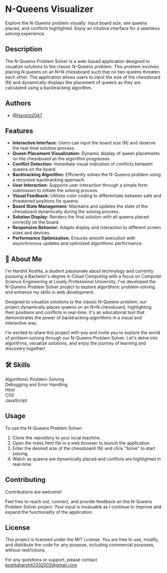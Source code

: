 # N-Queens Visualizer

Explore the N-Queens problem visually: input board size, see queens placed, and conflicts highlighted. Enjoy an intuitive interface for a seamless solving experience.


## Description
The N-Queens Problem Solver is a web-based application designed to visualize solutions to the classic N-Queens problem. This problem involves placing N queens on an N×N chessboard such that no two queens threaten each other. The application allows users to input the size of the chessboard (N) and dynamically displays the placement of queens as they are calculated using a backtracking algorithm.
## Authors

- [@Harshit2047](https://www.github.com/Harshit2047)


## Features

- **Interactive Interface:** Users can input the board size (N) and observe the real-time solution process.
- **Queen Placement Visualization:** Dynamic display of queen placements on the chessboard as the algorithm progresses.
- **Conflict Detection:** Immediate visual indication of conflicts between queens on the board.
- **Backtracking Algorithm:** Efficiently solves the N-Queens problem using a recursive backtracking approach.
- **User Interaction:** Supports user interaction through a simple form submission to initiate the solving process.
- **Visual Feedback:** Utilizes color coding to differentiate between safe and threatened positions for queens.
- **Board State Management:** Maintains and updates the state of the chessboard dynamically during the solving process.
- **Solution Display:** Renders the final solution with all queens placed correctly on the board.
- **Responsive Behavior:** Adapts display and interaction to different screen sizes and devices.
- **Performance Optimization:** Ensures smooth execution with asynchronous updates and optimized algorithmic performance.
## 🚀 About Me

I'm Harshit Koshta, a student passionate about technology and currently pursuing a Bachelor's degree in Cloud Computing with a focus on Computer Science Engineering at Lovely Professional University. I've developed the N-Queens Problem Solver project to explore algorithmic problem-solving and enhance my skills in web development.

Designed to visualize solutions to the classic N-Queens problem, our project dynamically places queens on an N×N chessboard, highlighting their positions and conflicts in real-time. It's an educational tool that demonstrates the power of backtracking algorithms in a visual and interactive way.

I'm excited to share this project with you and invite you to explore the world of problem-solving through our N-Queens Problem Solver. Let's delve into algorithms, visualize solutions, and enjoy the journey of learning and discovery together!
## 🛠 Skills
Algorithmic Problem-Solving\
Debugging and Error Handling\
Html\
CSS\
JavaScript



## Usage
To use the N-Queens Problem Solver:

1. Clone the repository to your local machine.
2. Open the index.html file in a web browser to launch the application.
3. Enter the desired size of the chessboard (N) and click "Solve" to start solving.
4. Watch as queens are dynamically placed and conflicts are highlighted in real-time.
## Contributing

Contributions are welcome!

Feel free to reach out, connect, and provide feedback on the N-Queens Problem Solver project. Your input is invaluable as I continue to improve and expand the functionality of the application.


## License

This project is licensed under the MIT License. You are free to use, modify, and distribute the code for any purpose, including commercial purposes, without restrictions.

For any questions or support, please contact koshtaharshit2332002@gmail.com
